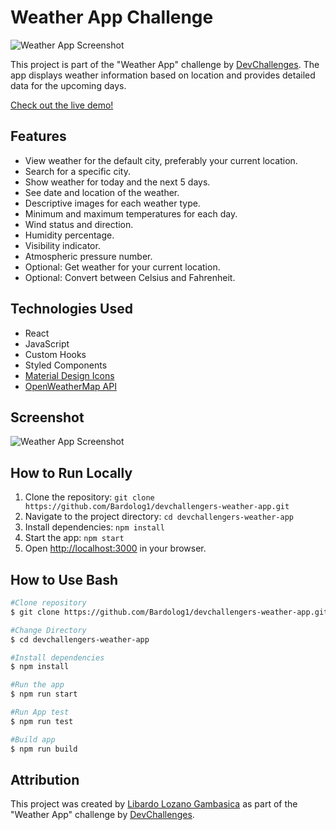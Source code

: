 # Weather App Challenge

![Weather App Screenshot](screenshot.png)

This project is part of the "Weather App" challenge by [DevChallenges](https://devchallenges.io/challenges/mM1UIenRhK808W8qmLWv). The app displays weather information based on location and provides detailed data for the upcoming days.

[Check out the live demo!](https://weatherchallengeapp.netlify.app/)

## Features

- View weather for the default city, preferably your current location.
- Search for a specific city.
- Show weather for today and the next 5 days.
- See date and location of the weather.
- Descriptive images for each weather type.
- Minimum and maximum temperatures for each day.
- Wind status and direction.
- Humidity percentage.
- Visibility indicator.
- Atmospheric pressure number.
- Optional: Get weather for your current location.
- Optional: Convert between Celsius and Fahrenheit.

## Technologies Used

- React
- JavaScript
- Custom Hooks
- Styled Components
- [Material Design Icons](https://google.github.io/material-design-icons/)
- [OpenWeatherMap API](https://openweathermap.org/api)

## Screenshot

![Weather App Screenshot](![Overview](image.png))

## How to Run Locally

1. Clone the repository: `git clone https://github.com/Bardolog1/devchallengers-weather-app.git`
2. Navigate to the project directory: `cd devchallengers-weather-app`
3. Install dependencies: `npm install`
4. Start the app: `npm start`
5. Open [http://localhost:3000](http://localhost:3000) in your browser.
   
## How to Use Bash
```bash
#Clone repository
$ git clone https://github.com/Bardolog1/devchallengers-weather-app.git

#Change Directory
$ cd devchallengers-weather-app

#Install dependencies
$ npm install

#Run the app
$ npm run start

#Run App test
$ npm run test

#Build app
$ npm run build

```

## Attribution

This project was created by [Libardo Lozano Gambasica](https://github.com/Bardolog1) as part of the "Weather App" challenge by [DevChallenges](https://devchallenges.io/challenges/mM1UIenRhK808W8qmLWv).
